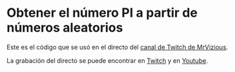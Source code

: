 # Obtener el número PI a partir de números aleatorios

Este es el código que se usó en el directo del [canal de Twitch de MrVizious](https://www.twitch.tv/mrvizious).

La grabación del directo se puede encontrar en [Twitch](https://www.twitch.tv/videos/1457780840) y en [Youtube](https://youtu.be/IcmQ14Ryzfw).
